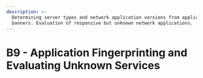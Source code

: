 ```yaml
---
description: >-
  Determining server types and network application versions from application
  banners. Evaluation of responsive but unknown network applications.
---
```


# B9 - Application Fingerprinting and Evaluating Unknown Services

